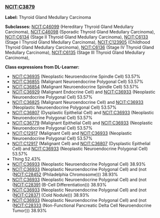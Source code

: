 
### [NCIT:C3879](http://purl.obolibrary.org/obo/NCIT_C3879)
**Label:** Thyroid Gland Medullary Carcinoma

**Subclasses:** [NCIT:C46099](http://purl.obolibrary.org/obo/NCIT_C46099) (Hereditary Thyroid Gland Medullary Carcinoma), [NCIT:C46098](http://purl.obolibrary.org/obo/NCIT_C46098) (Sporadic Thyroid Gland Medullary Carcinoma), [NCIT:C6134](http://purl.obolibrary.org/obo/NCIT_C6134) (Stage II Thyroid Gland Medullary Carcinoma), [NCIT:C6133](http://purl.obolibrary.org/obo/NCIT_C6133) (Stage I Thyroid Gland Medullary Carcinoma), [NCIT:C123905](http://purl.obolibrary.org/obo/NCIT_C123905) (Childhood Thyroid Gland Medullary Carcinoma), [NCIT:C6136](http://purl.obolibrary.org/obo/NCIT_C6136) (Stage IV Thyroid Gland Medullary Carcinoma), [NCIT:C6135](http://purl.obolibrary.org/obo/NCIT_C6135) (Stage III Thyroid Gland Medullary Carcinoma), 

**Class expressions from DL-Learner:**

- [NCIT:C36935](http://purl.obolibrary.org/obo/NCIT_C36935) (Neoplastic Neuroendocrine Spindle Cell) 53.57%
- [NCIT:C36855](http://purl.obolibrary.org/obo/NCIT_C36855) (Malignant Neuroendocrine Polygonal Cell) 53.57%
- [NCIT:C36854](http://purl.obolibrary.org/obo/NCIT_C36854) (Malignant Neuroendocrine Spindle Cell) 53.57%
- [NCIT:C36929](http://purl.obolibrary.org/obo/NCIT_C36929) (Malignant Endocrine Cell) and [NCIT:C36933](http://purl.obolibrary.org/obo/NCIT_C36933) (Neoplastic Neuroendocrine Polygonal Cell) 53.57%
- [NCIT:C36825](http://purl.obolibrary.org/obo/NCIT_C36825) (Malignant Neuroendocrine Cell) and [NCIT:C36933](http://purl.obolibrary.org/obo/NCIT_C36933) (Neoplastic Neuroendocrine Polygonal Cell) 53.57%
- [NCIT:C36807](http://purl.obolibrary.org/obo/NCIT_C36807) (Dysplastic Epithelial Cell) and [NCIT:C36933](http://purl.obolibrary.org/obo/NCIT_C36933) (Neoplastic Neuroendocrine Polygonal Cell) 53.57%
- [NCIT:C36779](http://purl.obolibrary.org/obo/NCIT_C36779) (Malignant Epithelial Cell) and [NCIT:C36933](http://purl.obolibrary.org/obo/NCIT_C36933) (Neoplastic Neuroendocrine Polygonal Cell) 53.57%
- [NCIT:C12917](http://purl.obolibrary.org/obo/NCIT_C12917) (Malignant Cell) and [NCIT:C36933](http://purl.obolibrary.org/obo/NCIT_C36933) (Neoplastic Neuroendocrine Polygonal Cell) 53.57%
- [NCIT:C12917](http://purl.obolibrary.org/obo/NCIT_C12917) (Malignant Cell) and [NCIT:C36807](http://purl.obolibrary.org/obo/NCIT_C36807) (Dysplastic Epithelial Cell) and [NCIT:C36933](http://purl.obolibrary.org/obo/NCIT_C36933) (Neoplastic Neuroendocrine Polygonal Cell) 53.57%
- Thing 52.43%
- [NCIT:C36933](http://purl.obolibrary.org/obo/NCIT_C36933) (Neoplastic Neuroendocrine Polygonal Cell) 38.93%
- [NCIT:C36933](http://purl.obolibrary.org/obo/NCIT_C36933) (Neoplastic Neuroendocrine Polygonal Cell) and (not ([NCIT:C28452](http://purl.obolibrary.org/obo/NCIT_C28452) (Philadelphia Chromosome))) 38.93%
- [NCIT:C36933](http://purl.obolibrary.org/obo/NCIT_C36933) (Neoplastic Neuroendocrine Polygonal Cell) and (not ([NCIT:C28391](http://purl.obolibrary.org/obo/NCIT_C28391) (B-Cell Differentiation))) 38.93%
- [NCIT:C36933](http://purl.obolibrary.org/obo/NCIT_C36933) (Neoplastic Neuroendocrine Polygonal Cell) and (not ([NCIT:C28371](http://purl.obolibrary.org/obo/NCIT_C28371) (Cold Nodule))) 38.93%
- [NCIT:C36933](http://purl.obolibrary.org/obo/NCIT_C36933) (Neoplastic Neuroendocrine Polygonal Cell) and (not ([NCIT:C28333](http://purl.obolibrary.org/obo/NCIT_C28333) (Non-Functional Pancreatic Delta Cell Neuroendocrine Tumor))) 38.93%


